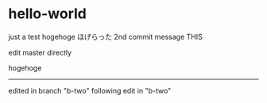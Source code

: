 # hello-world
just a test
hogehoge ほげらった
2nd commit message THIS

edit master directly

hogehoge


-----
edited in branch "b-two"
following edit in "b-two"
